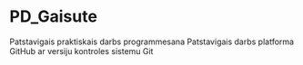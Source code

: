 # PD_Gaisute
Patstavigais praktiskais darbs programmesana
Patstavigais darbs platforma GitHub ar versiju kontroles sistemu Git
